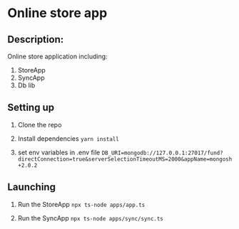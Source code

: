 # Online store app

## Description:

Online store application including:

1. StoreApp
2. SyncApp
3. Db lib

## Setting up

1. Clone the repo

2. Install dependencies
   `yarn install`

3. set env variables in .env file
   `DB_URI=mongodb://127.0.0.1:27017/fund?directConnection=true&serverSelectionTimeoutMS=2000&appName=mongosh+2.0.2`

## Launching

1. Run the StoreApp
   `npx ts-node apps/app.ts`

2. Run the SyncApp
   `npx ts-node apps/sync/sync.ts`
